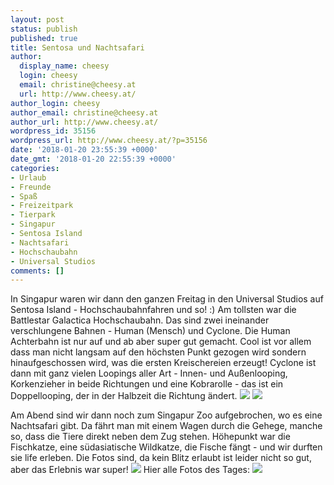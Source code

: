 ```yaml
---
layout: post
status: publish
published: true
title: Sentosa und Nachtsafari
author:
  display_name: cheesy
  login: cheesy
  email: christine@cheesy.at
  url: http://www.cheesy.at/
author_login: cheesy
author_email: christine@cheesy.at
author_url: http://www.cheesy.at/
wordpress_id: 35156
wordpress_url: http://www.cheesy.at/?p=35156
date: '2018-01-20 23:55:39 +0000'
date_gmt: '2018-01-20 22:55:39 +0000'
categories:
- Urlaub
- Freunde
- Spaß
- Freizeitpark
- Tierpark
- Singapur
- Sentosa Island
- Nachtsafari
- Hochschaubahn
- Universal Studios
comments: []
---
```

In Singapur waren wir dann den ganzen Freitag in den Universal Studios auf Sentosa Island - Hochschaubahnfahren und so! :) Am tollsten war die Battlestar Galactica Hochschaubahn. Das sind zwei ineinander verschlungene Bahnen - Human (Mensch) und Cyclone. Die Human Achterbahn ist nur auf und ab aber super gut gemacht. Cool ist vor allem dass man nicht langsam auf den höchsten Punkt gezogen wird sondern hinaufgeschossen wird, was die ersten Kreischereien erzeugt! Cyclone ist dann mit ganz vielen Loopings aller Art - Innen- und Außenlooping, Korkenzieher in beide Richtungen und eine Kobrarolle - das ist ein Doppellooping, der in der Halbzeit die Richtung ändert.
![](http://www.cheesy.at/wp-content/uploads/Day14-011.jpg)
![](http://www.cheesy.at/wp-content/uploads/Day14-012b.jpeg)
<!--more-->
Am Abend sind wir dann noch zum Singapur Zoo aufgebrochen, wo es eine Nachtsafari gibt. Da fährt man mit einem Wagen durch die Gehege, manche so, dass die Tiere direkt neben dem Zug stehen. Höhepunkt war die Fischkatze, eine südasiatische Wildkatze, die Fische fängt - und wir durften sie life erleben. Die Fotos sind, da kein Blitz erlaubt ist leider nicht so gut, aber das Erlebnis war super!
![](http://www.cheesy.at/wp-content/uploads/Day14-042.jpg)
Hier alle Fotos des Tages:
[![](http://www.cheesy.at/wp-content/uploads/Day14-021.jpg)](http://www.cheesy.at/fotos/urlaub/malaysien/tag-14-sentosa-und-nachtsafari/)
